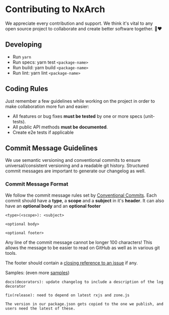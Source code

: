 # Contributing to NxArch

We appreciate every contribution and support. We think it's vital to any open source project to collaborate
and create better software together. 🙏❤

## Developing

- Run `yarn`
- Run specs: yarn test `<package-name>`
- Run build: yarn build `<package-name>`
- Run lint: yarn lint `<package-name>`

## <a name="rules"></a> Coding Rules

Just remember a few guidelines while working on the project in order to make collaboration more fun and easier:

- All features or bug fixes **must be tested** by one or more specs (unit-tests).
- All public API methods **must be documented**.
- Create e2e tests if applicable

## <a name="commit"></a> Commit Message Guidelines

We use semantic versioning and conventional commits to ensure universal/consistent versioning and a readable git
history.
Structured commit messages are important to generate our changelog as well.

### Commit Message Format

We follow the commit message rules set by [Conventional Commits](https://www.conventionalcommits.org/en/v1.0.0/).
Each commit should have a **type**, a **scope** and a **subject** in it's **header**.
It can also have an **optional body** and an **optional footer**

```
<type>(<scope>): <subject>

<optional body>

<optional footer>
```

Any line of the commit message cannot be longer 100 characters! This allows the message to be easier
to read on GitHub as well as in various git tools.

The footer should contain
a [closing reference to an issue](https://help.github.com/articles/closing-issues-via-commit-messages/) if any.

Samples: (even more [samples](https://github.com/angular/angular/commits/main))

```
docs(decorators): update changelog to include a description of the log decorator
```

```
fix(release): need to depend on latest rxjs and zone.js

The version in our package.json gets copied to the one we publish, and users need the latest of these.
```
